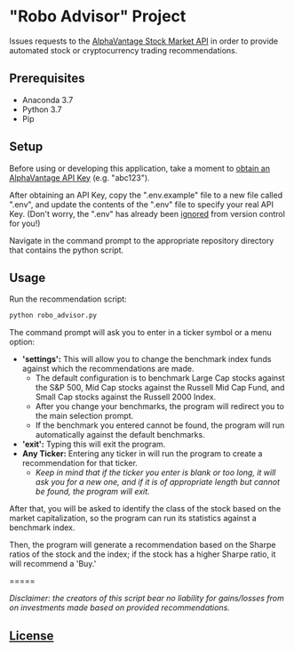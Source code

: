 # "Robo Advisor" Project

Issues requests to the [AlphaVantage Stock Market API](https://www.alphavantage.co/) in order to provide automated stock or cryptocurrency trading recommendations.

## Prerequisites

  + Anaconda 3.7
  + Python 3.7
  + Pip

## Setup

Before using or developing this application, take a moment to [obtain an AlphaVantage API Key](https://www.alphavantage.co/support/#api-key) (e.g. "abc123").

After obtaining an API Key, copy the ".env.example" file to a new file called ".env", and update the contents of the ".env" file to specify your real API Key. (Don't worry, the ".env" has already been [ignored](/.gitignore) from version control for you!)

Navigate in the command prompt to the appropriate repository directory that contains the python script.

## Usage

Run the recommendation script:

```py
python robo_advisor.py
```
The command prompt will ask you to enter in a ticker symbol or a menu option:
  + **'settings':** This will allow you to change the benchmark index funds against which the recommendations are made. 
    + The default configuration is to benchmark Large Cap stocks against the S&P 500, Mid Cap stocks against the Russell Mid Cap Fund, and Small Cap stocks against the Russell 2000 Index. 
    + After you change your benchmarks, the program will redirect you to the main selection prompt.
    + If the benchmark you entered cannot be found, the program will run automatically against the default benchmarks.
  + **'exit':** Typing this will exit the program. 
  + **Any Ticker:** Entering any ticker in will run the program to create a recommendation for that ticker. 
  	+ _Keep in mind that if the ticker you enter is blank or too long, it will ask you for a new one, and if it is of appropriate length but cannot be found, the program will exit._

After that, you will be asked to identify the class of the stock based on the market capitalization, so the program can run its statistics against a benchmark index. 

Then, the program will generate a recommendation based on the Sharpe ratios of the stock and the index; if the stock has a higher Sharpe ratio, it will recommend a 'Buy.'

=====

_Disclaimer: the creators of this script bear no liability for gains/losses from on investments made based on provided recommendations._



## [License](/LICENSE.md)
